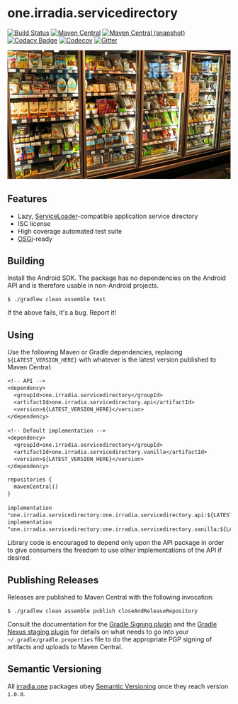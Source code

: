one.irradia.servicedirectory
===

[![Build Status](https://img.shields.io/travis/irradia/one.irradia.servicedirectory.svg?style=flat-square)](https://travis-ci.org/irradia/one.irradia.servicedirectory)
[![Maven Central](https://img.shields.io/maven-central/v/one.irradia.servicedirectory/one.irradia.servicedirectory.api.svg?style=flat-square)](http://search.maven.org/#search%7Cga%7C1%7Cg%3A%22one.irradia.servicedirectory%22)
[![Maven Central (snapshot)](https://img.shields.io/nexus/s/https/oss.sonatype.org/one.irradia.servicedirectory/one.irradia.servicedirectory.api.svg?style=flat-square)](https://oss.sonatype.org/content/repositories/snapshots/one.irradia.servicedirectory/)
[![Codacy Badge](https://img.shields.io/codacy/grade/61791785124b4a87964c8cd39214a677.svg?style=flat-square)](https://www.codacy.com/app/github_79/one.irradia.servicedirectory?utm_source=github.com&amp;utm_medium=referral&amp;utm_content=irradia/one.irradia.servicedirectory&amp;utm_campaign=Badge_Grade)
[![Codecov](https://img.shields.io/codecov/c/github/irradia/one.irradia.servicedirectory.svg?style=flat-square)](https://codecov.io/gh/irradia/one.irradia.servicedirectory)
[![Gitter](https://badges.gitter.im/irradia-org/community.svg)](https://gitter.im/irradia-org/community?utm_source=badge&utm_medium=badge&utm_campaign=pr-badge)

![servicedirectory](./src/site/resources/servicedirectory.jpg?raw=true)

## Features

* Lazy, [ServiceLoader](https://docs.oracle.com/en/java/javase/11/docs/api/java.base/java/util/ServiceLoader.html)-compatible application service directory
* ISC license
* High coverage automated test suite
* [OSGi](http://www.osgi.org)-ready

## Building

Install the Android SDK. The package has no dependencies on the Android API
and is therefore usable in non-Android projects.

```
$ ./gradlew clean assemble test
```

If the above fails, it's a bug. Report it!

## Using

Use the following Maven or Gradle dependencies, replacing `${LATEST_VERSION_HERE}` with
whatever is the latest version published to Maven Central:

```
<!-- API -->
<dependency>
  <groupId>one.irradia.servicedirectory</groupId>
  <artifactId>one.irradia.servicedirectory.api</artifactId>
  <version>${LATEST_VERSION_HERE}</version>
</dependency>

<!-- Default implementation -->
<dependency>
  <groupId>one.irradia.servicedirectory</groupId>
  <artifactId>one.irradia.servicedirectory.vanilla</artifactId>
  <version>${LATEST_VERSION_HERE}</version>
</dependency>
```

```
repositories {
  mavenCentral()
}

implementation "one.irradia.servicedirectory:one.irradia.servicedirectory.api:${LATEST_VERSION_HERE}"
implementation "one.irradia.servicedirectory:one.irradia.servicedirectory.vanilla:${LATEST_VERSION_HERE}"
```

Library code is encouraged to depend only upon the API package in order to give consumers
the freedom to use other implementations of the API if desired.

## Publishing Releases

Releases are published to Maven Central with the following invocation:

```
$ ./gradlew clean assemble publish closeAndReleaseRepository
```

Consult the documentation for the [Gradle Signing plugin](https://docs.gradle.org/current/userguide/signing_plugin.html)
and the [Gradle Nexus staging plugin](https://github.com/Codearte/gradle-nexus-staging-plugin/) for
details on what needs to go into your `~/.gradle/gradle.properties` file to do the appropriate
PGP signing of artifacts and uploads to Maven Central.

## Semantic Versioning

All [irradia.one](https://www.irradia.one) packages obey [Semantic Versioning](https://www.semver.org)
once they reach version `1.0.0`.
